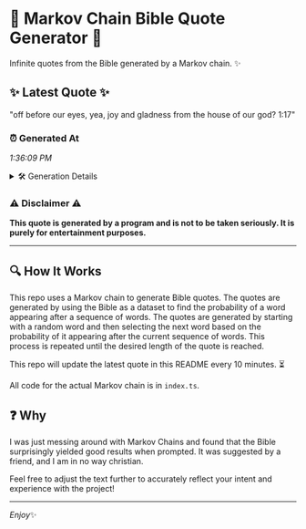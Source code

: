 # 📖 Markov Chain Bible Quote Generator 📖

Infinite quotes from the Bible generated by a Markov chain. ✨

## ✨ Latest Quote ✨
"off before our eyes, yea, joy and gladness from the house of our god? 1:17"

### ⏰ Generated At
*1:36:09 PM*

<details>
    <summary>🛠️ Generation Details</summary>
    <p>
        <strong>🌱 Seed:</strong> off<br>
        <strong>🔄 Iterations:</strong> 14<br>
        <strong>📜 Context History:</strong><br>[ off ]: before<br>[ off, before ]: our<br>[ off, before, our ]: eyes,<br>[ off, before, our, eyes, ]: yea,<br>[ off, before, our, eyes,, yea, ]: joy<br>[ off, before, our, eyes,, yea,, joy ]: and<br>[ before, our, eyes,, yea,, joy, and ]: gladness<br>[ our, eyes,, yea,, joy, and, gladness ]: from<br>[ eyes,, yea,, joy, and, gladness, from ]: the<br>[ yea,, joy, and, gladness, from, the ]: house<br>[ joy, and, gladness, from, the, house ]: of<br>[ and, gladness, from, the, house, of ]: our<br>[ gladness, from, the, house, of, our ]: god?<br>[ from, the, house, of, our, god? ]: 1:17<br>
    </p>
</details>

### ⚠️ Disclaimer ⚠️
**This quote is generated by a program and is not to be taken seriously. It is purely for entertainment purposes.**

---

## 🔍 How It Works

This repo uses a Markov chain to generate Bible quotes. The quotes are generated by using the Bible as a dataset to find the probability of a word appearing after a sequence of words. The quotes are generated by starting with a random word and then selecting the next word based on the probability of it appearing after the current sequence of words. This process is repeated until the desired length of the quote is reached.

This repo will update the latest quote in this README every 10 minutes. ⏳

All code for the actual Markov chain is in `index.ts`.

## ❓ Why

I was just messing around with Markov Chains and found that the Bible surprisingly yielded good results when prompted. 
It was suggested by a friend, and I am in no way christian.

Feel free to adjust the text further to accurately reflect your intent and experience with the project!

---

*Enjoy*✨
